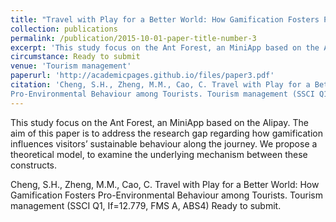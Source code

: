 ```yaml
---
title: "Travel with Play for a Better World: How Gamification Fosters Pro-Environmental Behaviour among Tourists."
collection: publications
permalink: /publication/2015-10-01-paper-title-number-3
excerpt: 'This study focus on the Ant Forest, an MiniApp based on the Alipay. The aim of this paper is to address the research gap regarding how gamification influences visitors’ sustainable behaviour along the journey. We propose a theoretical model, to examine the underlying mechanism between these constructs. '
circumstance: Ready to submit
venue: 'Tourism management'
paperurl: 'http://academicpages.github.io/files/paper3.pdf'
citation: 'Cheng, S.H., Zheng, M.M., Cao, C. Travel with Play for a Better World: How Gamification Fosters
Pro-Environmental Behaviour among Tourists. Tourism management (SSCI Q1, If=12.779, FMS A, ABS4) Ready to submit.'
---
```

This study focus on the Ant Forest, an MiniApp based on the Alipay. The aim of this paper is to address the research gap regarding how gamification influences visitors’ sustainable behaviour along the journey. We propose a theoretical model, to examine the underlying mechanism between these constructs.

Cheng, S.H., Zheng, M.M., Cao, C. Travel with Play for a Better World: How Gamification Fosters Pro-Environmental Behaviour among Tourists. Tourism management (SSCI Q1, If=12.779, FMS A, ABS4) Ready to submit.
